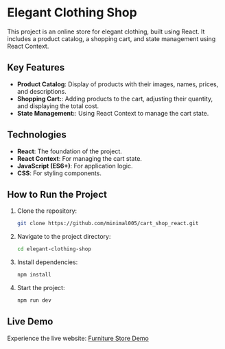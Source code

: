 # Elegant Clothing Shop

This project is an online store for elegant clothing, built using React. It includes a product catalog, a shopping cart, and state management using React Context.

## Key Features

- **Product Catalog**: Display of products with their images, names, prices, and descriptions.
- **Shopping Cart:**: Adding products to the cart, adjusting their quantity, and displaying the total cost.
- **State Management:**: Using React Context to manage the cart state.

## Technologies

- **React**: The foundation of the project.
- **React Context**: For managing the cart state.
- **JavaScript (ES6+)**: For application logic.
- **CSS**: For styling components.

## How to Run the Project

1. Clone the repository:

   ```bash
   git clone https://github.com/minimal005/cart_shop_react.git

   ```

2. Navigate to the project directory:

   ```bash
   cd elegant-clothing-shop
   ```

3. Install dependencies:

   ```bash
   npm install
   ```

4. Start the project:
   ```bash
   npm run dev
   ```

## **Live Demo**

Experience the live website: [Furniture Store Demo](https://minimal005.github.io/cart_shop_react/)
